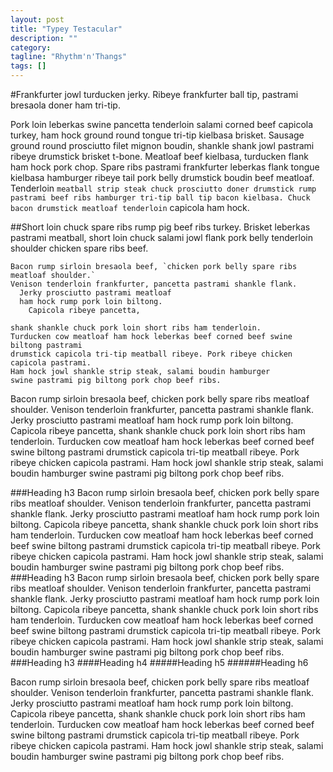 ```yaml
---
layout: post
title: "Typey Testacular"
description: ""
category: 
tagline: "Rhythm'n'Thangs"
tags: []
---
```


#Frankfurter jowl turducken jerky. Ribeye frankfurter ball tip, pastrami bresaola doner ham tri-tip.

Pork loin leberkas swine pancetta tenderloin salami corned beef capicola turkey, ham hock ground round tongue tri-tip kielbasa brisket. Sausage ground round prosciutto filet mignon boudin, shankle shank jowl pastrami ribeye drumstick brisket t-bone. Meatloaf beef kielbasa, turducken flank ham hock pork chop. Spare ribs pastrami frankfurter leberkas flank tongue kielbasa hamburger ribeye tail pork belly drumstick boudin beef meatloaf. Tenderloin `meatball strip steak chuck prosciutto doner drumstick rump pastrami beef ribs hamburger tri-tip ball tip bacon kielbasa. Chuck bacon drumstick meatloaf tenderloin` capicola ham hock.

##Short loin chuck spare ribs rump pig beef ribs turkey. Brisket leberkas pastrami meatball, short loin chuck salami jowl flank pork belly tenderloin shoulder chicken spare ribs beef. 

    Bacon rump sirloin bresaola beef, `chicken pork belly spare ribs meatloaf shoulder.`
    Venison tenderloin frankfurter, pancetta pastrami shankle flank. 
      Jerky prosciutto pastrami meatloaf 
      ham hock rump pork loin biltong. 
        Capicola ribeye pancetta,
        
    shank shankle chuck pork loin short ribs ham tenderloin. 
    Turducken cow meatloaf ham hock leberkas beef corned beef swine biltong pastrami 
    drumstick capicola tri-tip meatball ribeye. Pork ribeye chicken capicola pastrami.
    Ham hock jowl shankle strip steak, salami boudin hamburger 
    swine pastrami pig biltong pork chop beef ribs.

Bacon rump sirloin bresaola beef, chicken pork belly spare ribs meatloaf shoulder. Venison tenderloin frankfurter, pancetta pastrami shankle flank. Jerky prosciutto pastrami meatloaf ham hock rump pork loin biltong. Capicola ribeye pancetta, shank shankle chuck pork loin short ribs ham tenderloin. Turducken cow meatloaf ham hock leberkas beef corned beef swine biltong pastrami drumstick capicola tri-tip meatball ribeye. Pork ribeye chicken capicola pastrami. Ham hock jowl shankle strip steak, salami boudin hamburger swine pastrami pig biltong pork chop beef ribs.

###Heading h3
Bacon rump sirloin bresaola beef, chicken pork belly spare ribs meatloaf shoulder. Venison tenderloin frankfurter, pancetta pastrami shankle flank. Jerky prosciutto pastrami meatloaf ham hock rump pork loin biltong. Capicola ribeye pancetta, shank shankle chuck pork loin short ribs ham tenderloin. Turducken cow meatloaf ham hock leberkas beef corned beef swine biltong pastrami drumstick capicola tri-tip meatball ribeye. Pork ribeye chicken capicola pastrami. Ham hock jowl shankle strip steak, salami boudin hamburger swine pastrami pig biltong pork chop beef ribs.
###Heading h3
Bacon rump sirloin bresaola beef, chicken pork belly spare ribs meatloaf shoulder. Venison tenderloin frankfurter, pancetta pastrami shankle flank. Jerky prosciutto pastrami meatloaf ham hock rump pork loin biltong. Capicola ribeye pancetta, shank shankle chuck pork loin short ribs ham tenderloin. Turducken cow meatloaf ham hock leberkas beef corned beef swine biltong pastrami drumstick capicola tri-tip meatball ribeye. Pork ribeye chicken capicola pastrami. Ham hock jowl shankle strip steak, salami boudin hamburger swine pastrami pig biltong pork chop beef ribs.
###Heading h3
####Heading h4
#####Heading h5
######Heading h6

Bacon rump sirloin bresaola beef, chicken pork belly spare ribs meatloaf shoulder. Venison tenderloin frankfurter, pancetta pastrami shankle flank. Jerky prosciutto pastrami meatloaf ham hock rump pork loin biltong. Capicola ribeye pancetta, shank shankle chuck pork loin short ribs ham tenderloin. Turducken cow meatloaf ham hock leberkas beef corned beef swine biltong pastrami drumstick capicola tri-tip meatball ribeye. Pork ribeye chicken capicola pastrami. Ham hock jowl shankle strip steak, salami boudin hamburger swine pastrami pig biltong pork chop beef ribs.
